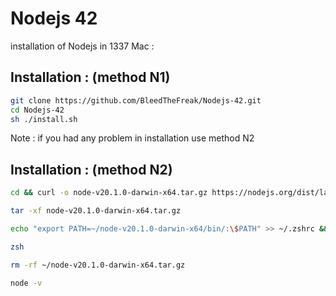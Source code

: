 # Nodejs 42
installation of Nodejs in 1337 Mac :
## Installation : (method N1)

```bash
git clone https://github.com/BleedTheFreak/Nodejs-42.git
cd Nodejs-42
sh ./install.sh
```
Note : if you had any problem in installation use method N2
## Installation : (method N2)

```bash
cd && curl -o node-v20.1.0-darwin-x64.tar.gz https://nodejs.org/dist/latest/node-v20.1.0-darwin-x64.tar.gz
```
```bash
tar -xf node-v20.1.0-darwin-x64.tar.gz
```
```bash
echo "export PATH=~/node-v20.1.0-darwin-x64/bin/:\$PATH" >> ~/.zshrc && source ~/.zshrc && exit
```
```bash
zsh
```
```bash
rm -rf ~/node-v20.1.0-darwin-x64.tar.gz
```
```bash
node -v
```
